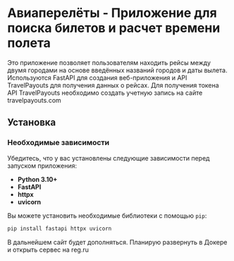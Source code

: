 # Aвиаперелёты - Приложение для поиска билетов и расчет времени полета

Это приложение позволяет пользователям находить рейсы между двумя городами на основе введённых названий городов и даты вылета. Используются FastAPI для создания веб-приложения и API TravelPayouts для получения данных о рейсах. Для получения токена API TravelPayouts необходимо создать учетную запись на сайте travelpayouts.com

## Установка

### Необходимые зависимости

Убедитесь, что у вас установлены следующие зависимости перед запуском приложения:

- **Python 3.10+**
- **FastAPI**
- **httpx**
- **uvicorn**

Вы можете установить необходимые библиотеки с помощью `pip`:

```bash
pip install fastapi httpx uvicorn
```

В дальнейшем сайт будет дополняться. Планирую развернуть в Докере и открыть сервес на reg.ru
